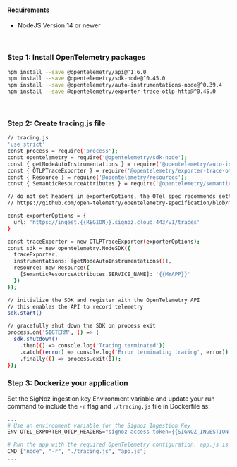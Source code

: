 
#### Requirements
- NodeJS Version 14 or newer

&nbsp;

### Step 1: Install OpenTelemetry packages

```bash
npm install --save @opentelemetry/api@^1.6.0
npm install --save @opentelemetry/sdk-node@^0.45.0
npm install --save @opentelemetry/auto-instrumentations-node@^0.39.4
npm install --save @opentelemetry/exporter-trace-otlp-http@^0.45.0
```
&nbsp;

### Step 2: Create tracing.js file

```bash
// tracing.js
'use strict'
const process = require('process');
const opentelemetry = require('@opentelemetry/sdk-node');
const { getNodeAutoInstrumentations } = require('@opentelemetry/auto-instrumentations-node');
const { OTLPTraceExporter } = require('@opentelemetry/exporter-trace-otlp-http');
const { Resource } = require('@opentelemetry/resources');
const { SemanticResourceAttributes } = require('@opentelemetry/semantic-conventions');

// do not set headers in exporterOptions, the OTel spec recommends setting headers through ENV variables
// https://github.com/open-telemetry/opentelemetry-specification/blob/main/specification/protocol/exporter.md#specifying-headers-via-environment-variables

const exporterOptions = {
  url: 'https://ingest.{{REGION}}.signoz.cloud:443/v1/traces'
}

const traceExporter = new OTLPTraceExporter(exporterOptions);
const sdk = new opentelemetry.NodeSDK({
  traceExporter,
  instrumentations: [getNodeAutoInstrumentations()],
  resource: new Resource({
    [SemanticResourceAttributes.SERVICE_NAME]: '{{MYAPP}}'
  })
});

// initialize the SDK and register with the OpenTelemetry API
// this enables the API to record telemetry
sdk.start()

// gracefully shut down the SDK on process exit
process.on('SIGTERM', () => {
  sdk.shutdown()
    .then(() => console.log('Tracing terminated'))
    .catch((error) => console.log('Error terminating tracing', error))
    .finally(() => process.exit(0));
});
```

### Step 3: Dockerize your application

Set the SigNoz ingestion key Environment variable and update your run command to include the `-r` flag and `./tracing.js` file in Dockerfile as:

```bash
...
# Use an environment variable for the Signoz Ingestion Key
ENV OTEL_EXPORTER_OTLP_HEADERS="signoz-access-token={{SIGNOZ_INGESTION_KEY}}"

# Run the app with the required OpenTelemetry configuration. app.js is your application main file.
CMD ["node", "-r", "./tracing.js", "app.js"]
...
```